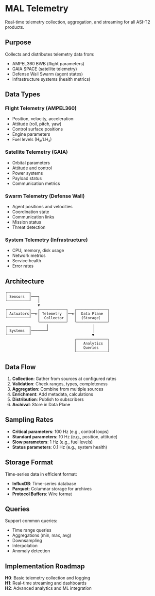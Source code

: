 # MAL Telemetry

Real-time telemetry collection, aggregation, and streaming for all ASI-T2 products.

## Purpose

Collects and distributes telemetry data from:
- AMPEL360 BWB (flight parameters)
- GAIA SPACE (satellite telemetry)
- Defense Wall Swarm (agent states)
- Infrastructure systems (health metrics)

## Data Types

### Flight Telemetry (AMPEL360)
- Position, velocity, acceleration
- Attitude (roll, pitch, yaw)
- Control surface positions
- Engine parameters
- Fuel levels (H₂/LH₂)

### Satellite Telemetry (GAIA)
- Orbital parameters
- Attitude and control
- Power systems
- Payload status
- Communication metrics

### Swarm Telemetry (Defense Wall)
- Agent positions and velocities
- Coordination state
- Communication links
- Mission status
- Threat detection

### System Telemetry (Infrastructure)
- CPU, memory, disk usage
- Network metrics
- Service health
- Error rates

## Architecture

```
┌──────────┐
│ Sensors  │───┐
└──────────┘   │
               ▼
┌──────────┐   ┌────────────┐   ┌──────────────┐
│ Actuators│──►│ Telemetry  │──►│  Data Plane  │
└──────────┘   │  Collector │   │  (Storage)   │
               └────────────┘   └──────────────┘
┌──────────┐       │                    │
│ Systems  │───────┘                    │
└──────────┘                            ▼
                                ┌──────────────┐
                                │   Analytics  │
                                │   Queries    │
                                └──────────────┘
```

## Data Flow

1. **Collection**: Gather from sources at configured rates
2. **Validation**: Check ranges, types, completeness
3. **Aggregation**: Combine from multiple sources
4. **Enrichment**: Add metadata, calculations
5. **Distribution**: Publish to subscribers
6. **Archival**: Store in Data Plane

## Sampling Rates

- **Critical parameters**: 100 Hz (e.g., control loops)
- **Standard parameters**: 10 Hz (e.g., position, attitude)
- **Slow parameters**: 1 Hz (e.g., fuel levels)
- **Status parameters**: 0.1 Hz (e.g., system health)

## Storage Format

Time-series data in efficient format:
- **InfluxDB**: Time-series database
- **Parquet**: Columnar storage for archives
- **Protocol Buffers**: Wire format

## Queries

Support common queries:
- Time range queries
- Aggregations (min, max, avg)
- Downsampling
- Interpolation
- Anomaly detection

## Implementation Roadmap

**H0**: Basic telemetry collection and logging  
**H1**: Real-time streaming and dashboards  
**H2**: Advanced analytics and ML integration
